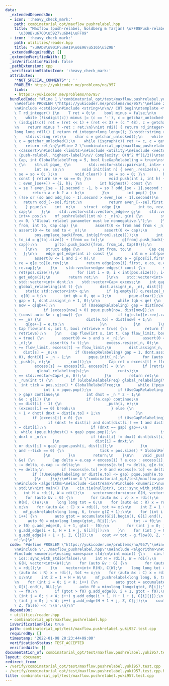 ```yaml
---
data:
  _extendedDependsOn:
  - icon: ':heavy_check_mark:'
    path: combinatorial_opt/maxflow_pushrelabel.hpp
    title: "Maxflow (push-relabel, Goldberg & Tarjan) \uFF08Push-relabel \u306B\u3088\
      \u308B\u6700\u5927\u6D41\uFF09"
  - icon: ':heavy_check_mark:'
    path: utilities/reader.hpp
    title: "\u9AD8\u901F\u6A19\u6E96\u5165\u529B"
  _extendedRequiredBy: []
  _extendedVerifiedWith: []
  _isVerificationFailed: false
  _pathExtension: cpp
  _verificationStatusIcon: ':heavy_check_mark:'
  attributes:
    '*NOT_SPECIAL_COMMENTS*': ''
    PROBLEM: https://yukicoder.me/problems/no/957
    links:
    - https://yukicoder.me/problems/no/957
  bundledCode: "#line 1 \"combinatorial_opt/test/maxflow.pushrelabel.yuki957.test.cpp\"\
    \n#define PROBLEM \"https://yukicoder.me/problems/no/957\"\n#line 2 \"utilities/reader.hpp\"\
    \n#include <cstdio>\n#include <string>\n\n// CUT begin\ntemplate <typename T>\
    \ T rd_integer() {\n    T ret = 0;\n    bool minus = false;\n\n    char c = getchar_unlocked();\n\
    \    while (!isdigit(c)) minus |= (c == '-'), c = getchar_unlocked();\n    while\
    \ (isdigit(c)) ret = (ret << 1) + (ret << 3) + (c ^ 48), c = getchar_unlocked();\n\
    \n    return minus ? -ret : ret;\n}\nint rdi() { return rd_integer<int>(); }\n\
    long long rdll() { return rd_integer<long long>(); }\nstd::string rdstr() {\n\
    \    std::string ret;\n    char c = getchar_unlocked();\n    while (!isgraph(c))\
    \ c = getchar_unlocked();\n    while (isgraph(c)) ret += c, c = getchar_unlocked();\n\
    \    return ret;\n}\n#line 2 \"combinatorial_opt/maxflow_pushrelabel.hpp\"\n#include\
    \ <cassert>\n#include <limits>\n#include <utility>\n#include <vector>\n\n// Maxflow\
    \ (push-relabel, highest-label)\n// Complexity: O(N^2 M^(1/2))\ntemplate <class\
    \ Cap, int GlobalRelabelFreq = 5, bool UseGapRelabeling = true>\nstruct mf_pushrelabel\
    \ {\n    struct pque_ {\n        std::vector<std::pair<int, int>> even_, odd_;\n\
    \        int se, so;\n        void init(int n) { even_.resize(n), odd_.resize(n),\
    \ se = so = 0; };\n        void clear() { se = so = 0; }\n        bool empty()\
    \ const { return se + so == 0; }\n        void push(int i, int h) { (h & 1 ? odd_[so++]\
    \ : even_[se++]) = {i, h}; }\n        int highest() const {\n            int a\
    \ = se ? even_[se - 1].second : -1, b = so ? odd_[so - 1].second : -1;\n     \
    \       return a > b ? a : b;\n        }\n        int pop() {\n            if\
    \ (!se or (so and odd_[so - 1].second > even_[se - 1].second))\n             \
    \   return odd_[--so].first;\n            return even_[--se].first;\n        }\n\
    \    } pque;\n    int _n;\n    struct _edge {\n        int to, rev;\n        Cap\
    \ cap;\n    };\n    std::vector<std::vector<_edge>> g;\n    std::vector<std::pair<int,\
    \ int>> pos;\n    mf_pushrelabel(int n) : _n(n), g(n) {\n        static_assert(GlobalRelabelFreq\
    \ >= 0, \"Global relabel parameter must be nonnegative.\");\n    }\n    int add_edge(int\
    \ from, int to, Cap cap) {\n        assert(0 <= from and from < _n);\n       \
    \ assert(0 <= to and to < _n);\n        assert(0 <= cap);\n        int m = int(pos.size());\n\
    \        pos.emplace_back(from, int(g[from].size()));\n        int from_id = g[from].size(),\
    \ to_id = g[to].size() + (from == to);\n        g[from].push_back({to, to_id,\
    \ cap});\n        g[to].push_back({from, from_id, Cap(0)});\n        return m;\n\
    \    }\n\n    struct edge {\n        int from, to;\n        Cap cap, flow;\n \
    \   };\n\n    edge get_edge(int i) const {\n        int m = int(pos.size());\n\
    \        assert(0 <= i and i < m);\n        auto e = g[pos[i].first][pos[i].second],\
    \ re = g[e.to][e.rev];\n        return edge{pos[i].first, e.co, e.cap + re.cap,\
    \ re.cap};\n    }\n    std::vector<edge> edges() const {\n        std::vector<edge>\
    \ ret(pos.size());\n        for (int i = 0; i < int(pos.size()); i++) ret[i] =\
    \ get_edge(i);\n        return ret;\n    }\n\n    std::vector<int> dist;\n   \
    \ std::vector<int> dcnt;\n    std::vector<Cap> excess;\n    int gap;\n    void\
    \ global_relabeling(int t) {\n        dist.assign(_n, _n), dist[t] = 0;\n    \
    \    static std::vector<int> q;\n        if (q.empty()) q.resize(_n);\n      \
    \  q[0] = t;\n        int qb = 0, qe = 1;\n        pque.clear();\n        if (UseGapRelabeling)\
    \ gap = 1, dcnt.assign(_n + 1, 0);\n\n        while (qb < qe) {\n            int\
    \ now = q[qb++];\n            if (UseGapRelabeling) gap = dist[now] + 1, dcnt[dist[now]]++;\n\
    \            if (excess[now] > 0) pque.push(now, dist[now]);\n            for\
    \ (const auto &e : g[now]) {\n                if (g[e.to][e.rev].cap and dist[e.to]\
    \ == _n) {\n                    dist[e.to] = dist[now] + 1;\n                \
    \    q[qe++] = e.to;\n                }\n            }\n        }\n    }\n   \
    \ Cap flow(int s, int t, bool retrieve = true) {\n        return flow(s, t, std::numeric_limits<Cap>::max(),\
    \ retrieve);\n    }\n    Cap flow(int s, int t, Cap flow_limit, bool retrieve\
    \ = true) {\n        assert(0 <= s and s < _n);\n        assert(0 <= t and t <\
    \ _n);\n        assert(s != t);\n        excess.resize(_n, 0);\n        excess[s]\
    \ += flow_limit, excess[t] -= flow_limit;\n        dist.assign(_n, 0);\n     \
    \   dist[s] = _n;\n        if (UseGapRelabeling) gap = 1, dcnt.assign(_n + 1,\
    \ 0), dcnt[0] = _n - 1;\n        pque.init(_n);\n        for (auto &e : g[s])\
    \ _push(s, e);\n        _run(t);\n        Cap ret = excess[t] + flow_limit;\n\
    \        excess[s] += excess[t], excess[t] = 0;\n        if (retrieve) {\n   \
    \         global_relabeling(s);\n            _run(s);\n            assert(excess\
    \ == std::vector<Cap>(_n, 0));\n        }\n        return ret;\n    }\n    void\
    \ _run(int t) {\n        if (GlobalRelabelFreq) global_relabeling(t);\n      \
    \  int tick = pos.size() * GlobalRelabelFreq;\n        while (!pque.empty()) {\n\
    \            int i = pque.pop();\n            if (UseGapRelabeling and dist[i]\
    \ > gap) continue;\n            int dnxt = _n * 2 - 1;\n            for (auto\
    \ &e : g[i]) {\n                if (!e.cap) continue;\n                if (dist[e.to]\
    \ == dist[i] - 1) {\n                    _push(i, e);\n                    if\
    \ (excess[i] == 0) break;\n                } else {\n                    if (dist[e.to]\
    \ + 1 < dnxt) dnxt = dist[e.to] + 1;\n                }\n            }\n     \
    \       if (excess[i] > 0) {\n                if (UseGapRelabeling) {\n      \
    \              if (dnxt != dist[i] and dcnt[dist[i]] == 1 and dist[i] < gap) gap\
    \ = dist[i];\n                    if (dnxt == gap) gap++;\n                  \
    \  while (pque.highest() > gap) pque.pop();\n                    if (dnxt > gap)\
    \ dnxt = _n;\n                    if (dist[i] != dnxt) dcnt[dist[i]]--, dcnt[dnxt]++;\n\
    \                }\n                dist[i] = dnxt;\n                if (!UseGapRelabeling\
    \ or dist[i] < gap) pque.push(i, dist[i]);\n            }\n            if (GlobalRelabelFreq\
    \ and --tick == 0) {\n                tick = pos.size() * GlobalRelabelFreq, global_relabeling(t);\n\
    \            }\n        }\n        return;\n    }\n\n    void _push(int i, _edge\
    \ &e) {\n        Cap delta = e.cap < excess[i] ? e.cap : excess[i];\n        excess[i]\
    \ -= delta, e.cap -= delta;\n        excess[e.to] += delta, g[e.to][e.rev].cap\
    \ += delta;\n        if (excess[e.to] > 0 and excess[e.to] <= delta) {\n     \
    \       if (!UseGapRelabeling or dist[e.to] <= gap) pque.push(e.to, dist[e.to]);\n\
    \        }\n    }\n};\n#line 4 \"combinatorial_opt/test/maxflow.pushrelabel.yuki957.test.cpp\"\
    \n#include <algorithm>\n#include <iostream>\n#include <numeric>\nusing namespace\
    \ std;\n\nint main() {\n    cin.tie(nullptr), ios::sync_with_stdio(false);\n \
    \   int H = rdi(), W = rdi();\n    vector<vector<int>> G(H, vector<int>(W));\n\
    \    for (auto &v : G) {\n        for (auto &x : v) x = rdi();\n    }\n    vector<int>\
    \ R(H), C(W);\n    long long tot = 0;\n    for (auto &x : R) x = rdi(), tot +=\
    \ x;\n    for (auto &x : C) x = rdi(), tot += x;\n\n    int Z = 1 + H + W;\n \
    \   mf_pushrelabel<long long, 6, true> g(Z + 1);\n\n    for (int i = 0; i < H;\
    \ i++) {\n        auto gtot = accumulate(G[i].begin(), G[i].end(), 0LL);\n   \
    \     auto f0 = min<long long>(gtot, R[i]);\n        tot -= f0;\n        if (gtot\
    \ > f0) g.add_edge(0, i + 1, gtot - f0);\n        for (int j = 0; j < W; j++)\
    \ g.add_edge(i + 1, H + 1 + j, G[i][j]);\n    }\n    for (int j = 0; j < W; j++)\
    \ g.add_edge(H + 1 + j, Z, C[j]);\n    cout << tot - g.flow(0, Z, false) << '\\\
    n';\n}\n"
  code: "#define PROBLEM \"https://yukicoder.me/problems/no/957\"\n#include \"../../utilities/reader.hpp\"\
    \n#include \"../maxflow_pushrelabel.hpp\"\n#include <algorithm>\n#include <iostream>\n\
    #include <numeric>\nusing namespace std;\n\nint main() {\n    cin.tie(nullptr),\
    \ ios::sync_with_stdio(false);\n    int H = rdi(), W = rdi();\n    vector<vector<int>>\
    \ G(H, vector<int>(W));\n    for (auto &v : G) {\n        for (auto &x : v) x\
    \ = rdi();\n    }\n    vector<int> R(H), C(W);\n    long long tot = 0;\n    for\
    \ (auto &x : R) x = rdi(), tot += x;\n    for (auto &x : C) x = rdi(), tot +=\
    \ x;\n\n    int Z = 1 + H + W;\n    mf_pushrelabel<long long, 6, true> g(Z + 1);\n\
    \n    for (int i = 0; i < H; i++) {\n        auto gtot = accumulate(G[i].begin(),\
    \ G[i].end(), 0LL);\n        auto f0 = min<long long>(gtot, R[i]);\n        tot\
    \ -= f0;\n        if (gtot > f0) g.add_edge(0, i + 1, gtot - f0);\n        for\
    \ (int j = 0; j < W; j++) g.add_edge(i + 1, H + 1 + j, G[i][j]);\n    }\n    for\
    \ (int j = 0; j < W; j++) g.add_edge(H + 1 + j, Z, C[j]);\n    cout << tot - g.flow(0,\
    \ Z, false) << '\\n';\n}\n"
  dependsOn:
  - utilities/reader.hpp
  - combinatorial_opt/maxflow_pushrelabel.hpp
  isVerificationFile: true
  path: combinatorial_opt/test/maxflow.pushrelabel.yuki957.test.cpp
  requiredBy: []
  timestamp: '2022-01-08 20:23:44+09:00'
  verificationStatus: TEST_ACCEPTED
  verifiedWith: []
documentation_of: combinatorial_opt/test/maxflow.pushrelabel.yuki957.test.cpp
layout: document
redirect_from:
- /verify/combinatorial_opt/test/maxflow.pushrelabel.yuki957.test.cpp
- /verify/combinatorial_opt/test/maxflow.pushrelabel.yuki957.test.cpp.html
title: combinatorial_opt/test/maxflow.pushrelabel.yuki957.test.cpp
---
```

